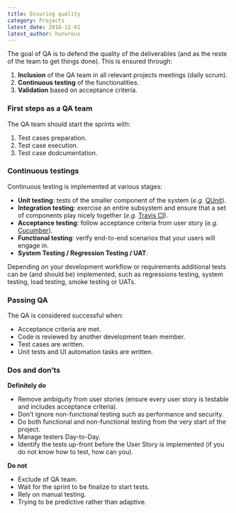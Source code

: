 ```yaml
---
title: Ensuring quality
category: Projects
latest_date: 2018-12-01
latest_author: hunvreus
---
```


The goal of QA is to defend the quality of the deliverables (and as the reste of the team to get things done). This is ensured through:

1. **Inclusion** of the QA team in all relevant projects meetings (daily scrum).
2. **Continuous testing** of the functionalities.
3. **Validation** based on acceptance criteria.

### First steps as a QA team

The QA team should start the sprints with:

1. Test cases preparation.
2. Test case execution.
3. Test case dodcumentation.

### Continuous testings

Continuous testing is implemented at various stages:

* **Unit testing**: tests of the smaller component of the system (*e.g.* [QUnit](https://qunitjs.com/)).
* **Integration testing**: exercise an entire subsystem and ensure that a set of components play nicely together (*e.g.* [Travis CI](https://travis-ci.com/)).
* **Acceptance testing**: follow acceptance criteria from user story (*e.g.* [Cucumber](https://cucumber.io/)).
* **Functional testing**: verify end-to-end scenarios that your users will engage in.
* **System Testing / Regression Testing / UAT**:

Depending on your development workflow or requirements additional tests can be (and should be) implemented, such as regressions testing, system testing, load testing, smoke testing or UATs.

### Passing QA

The QA is considered successful when:

* Acceptance criteria are met.
* Code is reviewed by another development team member.
* Test cases are written.
* Unit tests and UI automation tasks are written.

### Dos and don’ts
**Definitely do**

* Remove ambiguity from user stories (ensure every user story is testable and includes acceptance criteria).
* Don’t ignore non-functional testing such as performance and security.
* Do both functional and non-functional testing from the very start of the project.
* Manage testers Day-to-Day.
* Identify the tests up-front before the User Story is implemented (if you do not know how to test, how can you).

**Do not**

* Exclude of QA team.
* Wait for the sprint to be finalize to start tests.
* Rely on manual testing.
* Trying to be predictive rather than adaptive.
